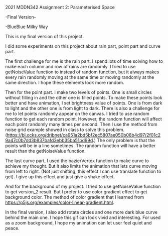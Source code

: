 2021 MDDN342 Assignment 2: Parameterised Space

-Final Version- 

-BlueBlue Milky Way

This is my final version of this project. 

I did some experiments on this project about rain part, point part and curve part. 

The first challenge for me is the rain part. I spend lots of time solving how to make each column and row of rains are randomly. I tried to use getNoiseValue function to instead of random function, but it always makes every rain randomly moving at the same time or moving randomly at the same direction. I hope these elements look more random. 

Then for the point part. I make two levels of points. One is small circles without filling in and the other one is filled points. To make these points look better and have animation, I set brightness value of points. One is from dark to light and the other one is from light to dark. There is also a challenge for me to let points randomly appear on the canvas. I tried to use random function to get each random point. However, the random function will affect each point randomly many times per second. Then I use the method from noise grid example showed in class to solve this problem. (https://bl.ocks.org/dribnet/ca951a2bd5bf2ec5807ae050b08b4d97/2f01c29a47c0b7dd3b837bafd3ebb35ba51bd99d.) The only problem is that the points will be in a line sometimes. The random function will have a better result than the getNoiseValue function. 

The last curve part, I used the bazierVertex function to make curve to achieve my thought. But it also limits the animation that lets curve moving from left to right. (Not just shifting, this effect I can use translate function to get). I give up this effect and just give a shake effect. 

And for the background of my project. I tried to use getNoiseValue function to get version_2 result. But I prefer to use color gradient effect to get background color. The method of color gradient that I learned from https://p5js.org/examples/color-linear-gradient.html. 

In the final version, I also add rotate circles and one more dark blue curve behind the main one. I hope this gif can look vivid and interesting. For used as a zoom background, I hope my animation can let user feel quiet and peace. 